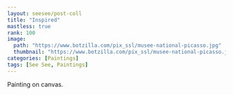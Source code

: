 ```yaml
---
layout: seesee/post-coll
title: "Inspired"
mastless: true
rank: 100
image:
  path: "https://www.botzilla.com/pix_ssl/musee-national-picasso.jpg"
  thumbnail: "https://www.botzilla.com/pix_ssl/musee-national-picasso.jpg"
categories: [Paintings]
tags: [See See, Paintings]
---
```


Painting on canvas.



